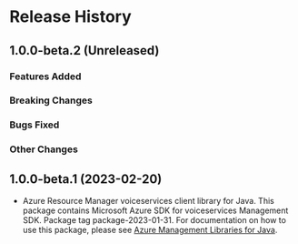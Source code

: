 # Release History

## 1.0.0-beta.2 (Unreleased)

### Features Added

### Breaking Changes

### Bugs Fixed

### Other Changes

## 1.0.0-beta.1 (2023-02-20)

- Azure Resource Manager voiceservices client library for Java. This package contains Microsoft Azure SDK for voiceservices Management SDK.  Package tag package-2023-01-31. For documentation on how to use this package, please see [Azure Management Libraries for Java](https://aka.ms/azsdk/java/mgmt).
